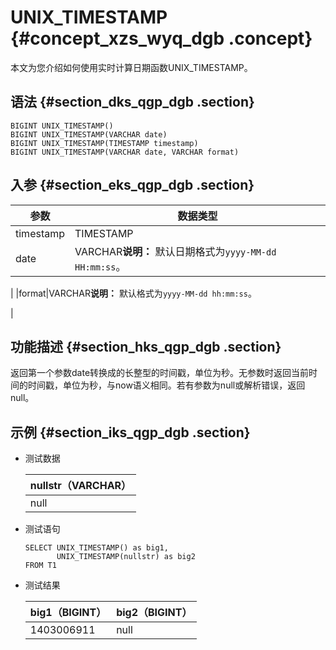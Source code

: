 # UNIX\_TIMESTAMP {#concept_xzs_wyq_dgb .concept}

本文为您介绍如何使用实时计算日期函数UNIX\_TIMESTAMP。

## 语法 {#section_dks_qgp_dgb .section}

```language-sql
BIGINT UNIX_TIMESTAMP()
BIGINT UNIX_TIMESTAMP(VARCHAR date)
BIGINT UNIX_TIMESTAMP(TIMESTAMP timestamp)
BIGINT UNIX_TIMESTAMP(VARCHAR date, VARCHAR format)
```

## 入参 {#section_eks_qgp_dgb .section}

|参数|数据类型|
|--|----|
|timestamp|TIMESTAMP|
|date|VARCHAR**说明：** 默认日期格式为`yyyy-MM-dd HH:mm:ss`。

|
|format|VARCHAR**说明：** 默认格式为`yyyy-MM-dd hh:mm:ss`。

|

## 功能描述 {#section_hks_qgp_dgb .section}

返回第一个参数date转换成的长整型的时间戳，单位为秒。无参数时返回当前时间的时间戳，单位为秒，与now语义相同。若有参数为null或解析错误，返回null。

## 示例 {#section_iks_qgp_dgb .section}

-   测试数据

    |nullstr（VARCHAR）|
    |----------------|
    |null|

-   测试语句

    ```language-sql
    SELECT UNIX_TIMESTAMP() as big1,
           UNIX_TIMESTAMP(nullstr) as big2
    FROM T1
    
    ```

-   测试结果

    |big1（BIGINT）|big2（BIGINT）|
    |------------|------------|
    |1403006911|null|


